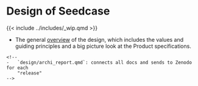 # Design of Seedcase

{{< include ../includes/_wip.qmd >}}

<!-- TODO: Audience of these docs -->

-   The general [overview](/design/introduction.qmd) of the design,
    which includes the values and guiding principles and a big picture
    look at the Product specifications.

```{=html}
<!--
-   `design/archi_report.qmd`: connects all docs and sends to Zenodo for each
    "release"
-->
```
